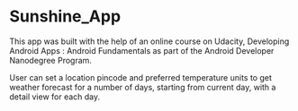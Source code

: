 # Sunshine_App

This app was built with the help of an online course on Udacity, Developing Android Apps : Android Fundamentals as part of the Android Developer Nanodegree Program.

User can set a location pincode and preferred temperature units to get weather forecast for a number of days, starting from current day, with a detail view for each day.
